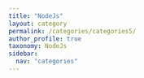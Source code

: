 ```yaml
---
title: "NodeJs"
layout: category
permalink: /categories/categories5/
author_profile: true
taxonomy: NodeJs
sidebar:
  nav: "categories"
---
```

